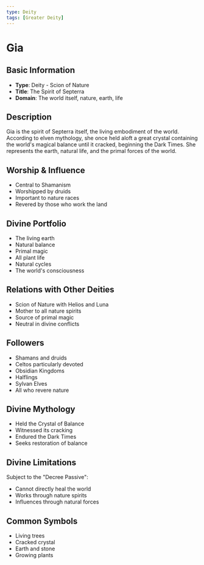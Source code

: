 ```yaml
---
type: Deity
tags: [Greater Deity]
---
```


# Gia

## Basic Information
- **Type**: Deity - Scion of Nature  
- **Title**: The Spirit of Septerra
- **Domain**: The world itself, nature, earth, life

## Description
Gia is the spirit of Septerra itself, the living embodiment of the world. According to elven mythology, she once held aloft a great crystal containing the world's magical balance until it cracked, beginning the Dark Times. She represents the earth, natural life, and the primal forces of the world.

## Worship & Influence
- Central to Shamanism
- Worshipped by druids
- Important to nature races
- Revered by those who work the land

## Divine Portfolio
- The living earth
- Natural balance
- Primal magic
- All plant life
- Natural cycles
- The world's consciousness

## Relations with Other Deities
- Scion of Nature with Helios and Luna
- Mother to all nature spirits
- Source of primal magic
- Neutral in divine conflicts

## Followers
- Shamans and druids
- Celtos particularly devoted
- Obsidian Kingdoms
- Halflings
- Sylvan Elves
- All who revere nature

## Divine Mythology
- Held the Crystal of Balance
- Witnessed its cracking
- Endured the Dark Times
- Seeks restoration of balance

## Divine Limitations
Subject to the "Decree Passive":
- Cannot directly heal the world
- Works through nature spirits
- Influences through natural forces

## Common Symbols
- Living trees
- Cracked crystal
- Earth and stone
- Growing plants